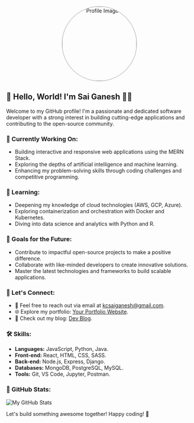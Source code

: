 <div align="center">
  <img  src="https://cdn4.iconfinder.com/data/icons/people-avatar-1-1/128/1-512.png" alt="Profile Image" width="200" style="border-radius: 50%; border: 2px solid #ccc"/>
</div>

## 👋 Hello, World! I'm Sai Ganesh 👨‍💻

Welcome to my GitHub profile! I'm a passionate and dedicated software developer with a strong interest in building cutting-edge applications and contributing to the open-source community.

### 🔭 Currently Working On:

- Building interactive and responsive web applications using the MERN Stack.
- Exploring the depths of artificial intelligence and machine learning.
- Enhancing my problem-solving skills through coding challenges and competitive programming.

### 🌱 Learning:

- Deepening my knowledge of cloud technologies (AWS, GCP, Azure).
- Exploring containerization and orchestration with Docker and Kubernetes.
- Diving into data science and analytics with Python and R.

### 🚀 Goals for the Future:

- Contribute to impactful open-source projects to make a positive difference.
- Collaborate with like-minded developers to create innovative solutions.
- Master the latest technologies and frameworks to build scalable applications.

### 💬 Let's Connect:

- 📧 Feel free to reach out via email at [kcsaiganesh@gmail.com](mailto:kcsaiganesh@gmail.com).
- 🌐 Explore my portfolio: [Your Portfolio Website](https://dev-port-phi.vercel.app/).
- 📝 Check out my blog: [Dev Blog](https://devblog.example.com).

### :hammer_and_wrench: Skills:

- **Languages:** JavaScript, Python, Java.
- **Front-end:** React, HTML, CSS, SASS.
- **Back-end:** Node.js, Express, Django.
- **Databases:** MongoDB, PostgreSQL, MySQL.
- **Tools:** Git, VS Code, Jupyter, Postman.

### 🌟 GitHub Stats:

![My GitHub Stats](https://github-readme-stats.vercel.app/api?username=your-github-username&show_icons=true&hide_title=true&count_private=true&hide=issues)

Let's build something awesome together! Happy coding! 🚀
